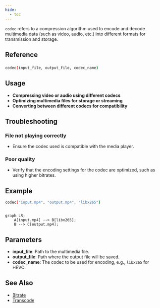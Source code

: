 ```yaml
---
hide:
  - toc
---
```

`codec` refers to a compression algorithm used to encode and decode multimedia data (such as video, audio, etc.) into different formats for transmission and storage.

## Reference

### 
```bash
codec(input_file, output_file, codec_name)
```
## Usage

- **Compressing video or audio using different codecs**
- **Optimizing multimedia files for storage or streaming**
- **Converting between different codecs for compatibility**

## Troubleshooting

### File not playing correctly
- Ensure the codec used is compatible with the media player.

### Poor quality
- Verify that the encoding settings for the codec are optimized, such as using higher bitrates.

## Example

```bash
codec("input.mp4", "output.mp4", "libx265")
```

```mermaid

graph LR;
    A[input.mp4] --> B[libx265];
    B --> C[output.mp4];
```


## Parameters

- **input_file**: Path to the multimedia file.
- **output_file**: Path where the output file will be saved.
- **codec_name**: The codec to be used for encoding, e.g., `libx265` for HEVC.

## See Also
- [Bitrate](bitrate.md)
- [Transcode](transcode.md)

